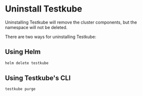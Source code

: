 # Uninstall Testkube

Uninstalling Testkube will remove the cluster components, but the namespace will not be deleted. 

There are two ways for uninstalling Testkube: 

## Using Helm

```bash
helm delete testkube
```

## Using Testkube's CLI

```bash
testkube purge
```